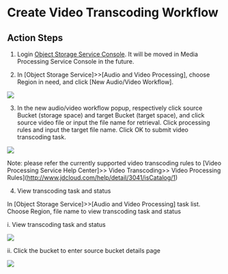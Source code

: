 # Create Video Transcoding Workflow

## Action Steps

1. Login [Object Storage Service Console](http://jfs-console.jdcloud.com/overview). It will be moved in Media Processing Service Console in the future.

2. In [Object Storage Service]>>[Audio and Video Processing], choose Region in need, and click [New Audio/Video Workflow].

![](https://github.com/jdcloudcom/cn/blob/edit/image/Media-Processing-Service/MPS-002.png)

3. In the new audio/video workflow popup, respectively click source Bucket (storage space) and target Bucket (target space), and click source video file or input the file name for retrieval. Click processing rules and input the target file name. Click OK to submit video transcoding task.

![](https://github.com/jdcloudcom/cn/blob/edit/image/Media-Processing-Service/MPS-003.png)

Note: please refer the currently supported video transcoding rules to [Video Processing Service Help Center]>> Video Transcoding>> Video Processing Rules](http://www.jdcloud.com/help/detail/3041/isCatalog/1)

4. View transcoding task and status

In [Object Storage Service]>>[Audio and Video Processing] task list. Choose Region, file name to view transcoding task and status

i. View transcoding task and status

![](https://github.com/jdcloudcom/cn/blob/edit/image/Media-Processing-Service/MPS-004.png)

ii. Click the bucket to enter source bucket details page

![](https://github.com/jdcloudcom/cn/blob/edit/image/Media-Processing-Service/MPS-005.png)
